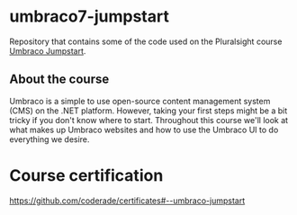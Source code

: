 # umbraco7-jumpstart

Repository that contains some of the code used on the Pluralsight course [Umbraco Jumpstart](https://app.pluralsight.com/library/courses/umbraco-jumpstart/description).

## About the course

Umbraco is a simple to use open-source content management system (CMS) on the .NET platform. However, taking your first steps might be a bit tricky if you don't know where to start. Throughout this course we'll look at what makes up Umbraco websites and how to use the Umbraco UI to do everything we desire.

# Course certification

https://github.com/coderade/certificates#--umbraco-jumpstart